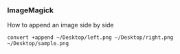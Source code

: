 ### ImageMagick


How to append an image side by side

```
convert +append ~/Desktop/left.png ~/Desktop/right.png ~/Desktop/sample.png

```
